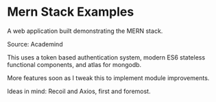 # Mern Stack Examples
A web application built demonstrating the MERN stack.

Source: Academind

This uses a token based authentication system, modern ES6 stateless functional components, and atlas for mongodb.

More features soon as I tweak this to implement module improvements.

Ideas in mind: Recoil and Axios, first and foremost.
